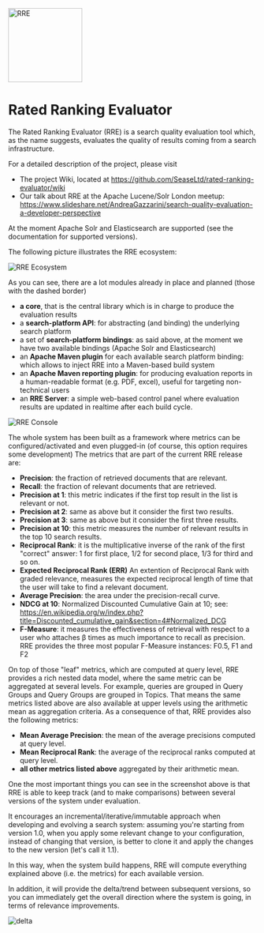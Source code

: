 <img src="https://user-images.githubusercontent.com/7569632/42744038-a10351c8-88c9-11e8-858b-3a1e832dba4d.jpeg" alt="RRE" width="150px"/>

# Rated Ranking Evaluator

The Rated Ranking Evaluator (RRE) is a search quality evaluation tool which, as the name suggests, evaluates the quality of results coming from a search infrastructure. 

For a detailed description of the project, please visit

* The project Wiki, located at https://github.com/SeaseLtd/rated-ranking-evaluator/wiki   
* Our talk about RRE at the Apache Lucene/Solr London meetup: https://www.slideshare.net/AndreaGazzarini/search-quality-evaluation-a-developer-perspective   

At the moment Apache Solr and Elasticsearch are supported (see the documentation for supported versions). 

The following picture illustrates the RRE ecosystem:

![RRE Ecosystem](https://user-images.githubusercontent.com/7569632/42134581-e2d50736-7d3e-11e8-8b8e-8b9ab134079b.png)

As you can see, there are a lot modules already in place and planned (those with the dashed border)

* **a core**, that is the central library which is in charge to produce the evaluation results
* a **search-platform API**: for abstracting (and binding) the underlying search platform
* a set of **search-platform bindings**: as said above, at the moment we have two available bindings (Apache Solr and Elasticsearch)
* an **Apache Maven plugin** for each available search platform binding: which allows to inject RRE into a Maven-based build system
* an **Apache Maven reporting plugin**: for producing evaluation reports in a human-readable format (e.g. PDF, excel), useful for targeting non-technical users 
* an **RRE Server**: a simple web-based control panel where evaluation results are updated in realtime after each build cycle. 

![RRE Console](https://user-images.githubusercontent.com/7569632/41497947-0c09516e-7161-11e8-8684-13dfc75ef4ba.png)

The whole system has been built as a framework where metrics can be configured/activated and even plugged-in (of course, this option requires some development)
The metrics that are part of the current RRE release are: 

* **Precision**: the fraction of retrieved documents that are relevant.
* **Recall**: the fraction of relevant documents that are retrieved.
* **Precision at 1**: this metric indicates if the first top result in the list is relevant or not.
* **Precision at 2**: same as above but it consider the first two results. 
* **Precision at 3**: same as above but it consider the first three results. 
* **Precision at 10**: this metric measures the number of relevant results in the top 10 search results.
* **Reciprocal Rank**: it is the multiplicative inverse of the rank of the first "correct" answer: 1 for first place, 1/2 for second place, 1/3 for third and so on. 
* **Expected Reciprocal Rank (ERR)** An extention of Reciprocal Rank with graded relevance, measures the expected reciprocal length of time that the user will take to find a relevant document.
* **Average Precision**: the area under the precision-recall curve.
* **NDCG at 10**: Normalized Discounted Cumulative Gain at 10; see: https://en.wikipedia.org/w/index.php?title=Discounted_cumulative_gain&section=4#Normalized_DCG
* **F-Measure**: it measures the effectiveness of retrieval with respect to a user who attaches β times as much importance to recall as precision. RRE provides the three most popular F-Measure instances: F0.5, F1 and F2

On top of those "leaf" metrics, which are computed at query level, RRE provides a rich nested data model, where the same metric can be aggregated at several levels.
For example, queries are grouped in Query Groups and Query Groups are grouped in Topics. 
That means the same metrics listed above are also available at upper levels using the arithmetic mean as aggregation criteria.
As a consequence of that, RRE provides also the following metrics:

* **Mean Average Precision**: the mean of the average precisions computed at query level. 
* **Mean Reciprocal Rank**: the average of the reciprocal ranks computed at query level.
* **all other metrics listed above** aggregated by their arithmetic mean.

One the most important things you can see in the screenshot above is that RRE is able to keep track (and to make comparisons) between several versions of the system under evaluation. 

It encourages an incremental/iterative/immutable approach when developing and evolving a search system: assuming you're starting from version 1.0, when you apply some relevant change to your configuration, 
instead of changing that version, is better to clone it and apply the changes to the new version (let's call it 1.1). 

In this way, when the system build happens, RRE will compute everything explained above (i.e. the metrics) for each available version.   

In addition, it will provide the delta/trend between subsequent versions, so you can immediately get the overall direction where the system is going, in terms of relevance improvements. 

![delta](https://user-images.githubusercontent.com/7569632/41497997-5e9d2c4c-7162-11e8-9304-d8f529b6a9eb.png)
